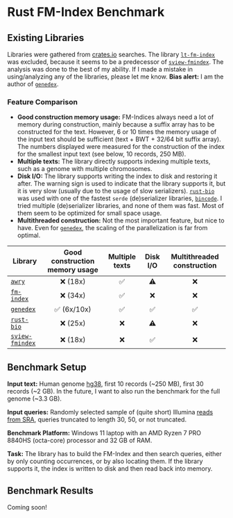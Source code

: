 # Rust FM-Index Benchmark

## Existing Libraries

Libraries were gathered from [crates.io](crates.io) searches. The library [`lt-fm-index`] was excluded, because it seems to be a predecessor of [`sview-fmindex`]. The analysis was done to the best of my ability. If I made a mistake in using/analyzing any of the libraries, please let me know. **Bias alert:** I am the author of [`genedex`].

### Feature Comparison

- **Good construction memory usage:** FM-Indices always need a lot of memory during construction, mainly because a suffix array has to be constructed for the text. However, 6 or 10 times the memory usage of the input text should be sufficient (text + BWT + 32/64 bit suffix array). The numbers displayed were measured for the construction of the index for the smallest input text (see below, 10 records, 250 MB).
- **Multiple texts:** The library directly supports indexing multiple texts, such as a genome with multiple chromosomes.
- **Disk I/O:** The library supports writing the index to disk and restoring it after. The warning sign is used to indicate that the library supports it, but it is very slow (usually due to the usage of slow serializers). [`rust-bio`] was used with one of the fastest `serde` (de)serializer libraries, [`bincode`]. I tried multiple (de)serializer libraries, and none of them was fast. Most of them seem to be optimized for small space usage.
- **Multithreaded construction:** Not the most important feature, but nice to have. Even for [`genedex`], the scaling of the parallelization is far from optimal.

| **Library** | **Good construction memory usage** | **Multiple texts** |  **Disk I/O** | **Multithreaded construction** | 
| ----------- | :-------------: | :-------------: | :-------------: | :-------------: | 
| [`awry`]          | ❌ (18x) | ✅ | ⚠️ | ❌ |
| [`fm-index`]      | ❌ (34x) | ✅ | ❌ | ❌ |
| [`genedex`]       | ✅ (6x/10x) | ✅ | ✅ | ✅ |
| [`rust-bio`]      | ❌ (25x) | ❌  | ⚠️ | ❌ |
| [`sview-fmindex`] | ❌ (18x) | ❌ | ✅ | ❌ |

## Benchmark Setup

**Input text:** Human genome [hg38](https://www.ncbi.nlm.nih.gov/datasets/genome/GCF_000001405.38/), first 10 records (~250 MB), first 30 records (~2 GB). In the future, I want to also run the benchmark for the full genome (~3.3 GB).

**Input queries:** Randomly selected sample of (quite short) Illumina [reads from SRA](https://www.ncbi.nlm.nih.gov/sra/ERX14765811), queries truncated to length 30, 50, or not truncated.

**Benchmark Platform:** Windows 11 laptop with an AMD Ryzen 7 PRO 8840HS (octa-core) processor and 32 GB of RAM.

**Task:** The library has to build the FM-Index and then search queries, either by only counting occurrences, or by also locating them. If the library supports it, the index is written to disk and then read back into memory.

## Benchmark Results

Coming soon!

[`awry`]: https://github.com/UM-Applied-Algorithms-Lab/AWRY
[`bincode`]: https://sr.ht/~stygianentity/bincode/
[`fm-index`]: https://github.com/ajalab/fm-index
[`genedex`]: https://github.com/feldroop/genedex
[`rust-bio`]: https://github.com/rust-bio/rust-bio
[`lt-fm-index`]: https://github.com/baku4/lt-fm-index/
[`sview-fmindex`]: https://github.com/baku4/sview-fmindex
